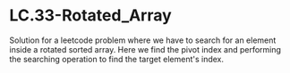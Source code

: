 # LC.33-Rotated_Array
Solution for a leetcode problem where we have to search for an element inside a rotated sorted array. Here we find the pivot index and performing the searching operation to find the target element's index.
